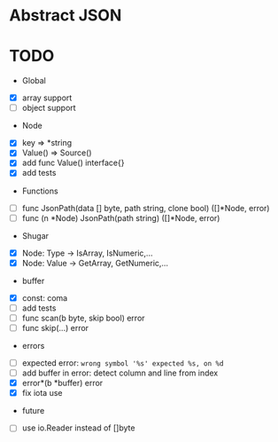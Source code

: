 # Abstract JSON


# TODO

- Global
- [x] array support
- [ ] object support
- Node
- [x] key => *string
- [x] ‌Value() => Source()
- [x] add func Value() interface{}
- [x] add tests
- Functions 
- [ ] func JsonPath(data [] byte, path string, clone bool) ([]*Node, error) 
- [ ] func (n *Node) JsonPath(path string) ([]*Node, error)
- Shugar
- [x] ‌Node: Type -> IsArray, IsNumeric,...
- [x] ‌Node: Value -> GetArray, GetNumeric,...
- buffer
- [x] ‌const: coma
- [ ] add tests
- [ ] func scan(b byte, skip bool) error
- [ ] func skip(...) error
- errors
- [ ] expected error: `wrong symbol '%s' expected %s, on %d`
- [ ] add buffer in error: detect column and line from index
- [x] ‌error*(b *buffer) error
- [x] fix iota use
- future
- [ ] use io.Reader instead of []byte

